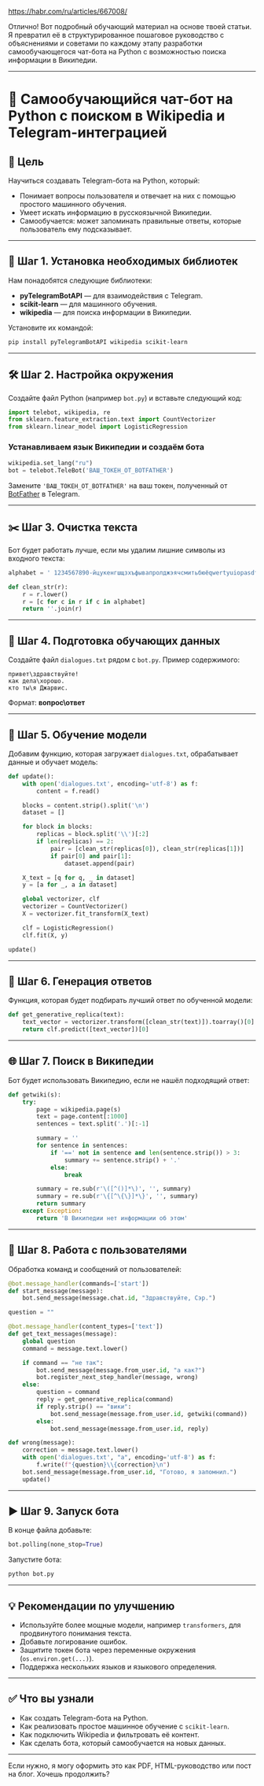 https://habr.com/ru/articles/667008/

Отлично! Вот подробный обучающий материал на основе твоей статьи. Я превратил её в структурированное пошаговое руководство с объяснениями и советами по каждому этапу разработки самообучающегося чат-бота на Python с возможностью поиска информации в Википедии.

---

# 🧠 Самообучающийся чат-бот на Python с поиском в Wikipedia и Telegram-интеграцией

## 🎯 Цель

Научиться создавать Telegram-бота на Python, который:

* Понимает вопросы пользователя и отвечает на них с помощью простого машинного обучения.
* Умеет искать информацию в русскоязычной Википедии.
* Самообучается: может запоминать правильные ответы, которые пользователь ему подсказывает.

---

## 🧰 Шаг 1. Установка необходимых библиотек

Нам понадобятся следующие библиотеки:

* **pyTelegramBotAPI** — для взаимодействия с Telegram.
* **scikit-learn** — для машинного обучения.
* **wikipedia** — для поиска информации в Википедии.

Установите их командой:

```bash
pip install pyTelegramBotAPI wikipedia scikit-learn
```

---

## 🛠 Шаг 2. Настройка окружения

Создайте файл Python (например `bot.py`) и вставьте следующий код:

```python
import telebot, wikipedia, re
from sklearn.feature_extraction.text import CountVectorizer
from sklearn.linear_model import LogisticRegression
```

### Устанавливаем язык Википедии и создаём бота

```python
wikipedia.set_lang("ru")
bot = telebot.TeleBot('ВАШ_ТОКЕН_ОТ_BOTFATHER')
```

Замените `'ВАШ_ТОКЕН_ОТ_BOTFATHER'` на ваш токен, полученный от [BotFather](https://t.me/botfather) в Telegram.

---

## ✂️ Шаг 3. Очистка текста

Бот будет работать лучше, если мы удалим лишние символы из входного текста:

```python
alphabet = ' 1234567890-йцукенгшщзхъфывапролджэячсмитьбюёqwertyuiopasdfghjklzxcvbnm?%.,()!:;'

def clean_str(r):
    r = r.lower()
    r = [c for c in r if c in alphabet]
    return ''.join(r)
```

---

## 📁 Шаг 4. Подготовка обучающих данных

Создайте файл `dialogues.txt` рядом с `bot.py`. Пример содержимого:

```
привет\здравствуйте!
как дела\хорошо.
кто ты\я Джарвис.
```

Формат: **вопрос\ответ**

---

## 🤖 Шаг 5. Обучение модели

Добавим функцию, которая загружает `dialogues.txt`, обрабатывает данные и обучает модель:

```python
def update():
    with open('dialogues.txt', encoding='utf-8') as f:
        content = f.read()

    blocks = content.strip().split('\n')
    dataset = []

    for block in blocks:
        replicas = block.split('\\')[:2]
        if len(replicas) == 2:
            pair = [clean_str(replicas[0]), clean_str(replicas[1])]
            if pair[0] and pair[1]:
                dataset.append(pair)

    X_text = [q for q, _ in dataset]
    y = [a for _, a in dataset]

    global vectorizer, clf
    vectorizer = CountVectorizer()
    X = vectorizer.fit_transform(X_text)

    clf = LogisticRegression()
    clf.fit(X, y)

update()
```

---

## 💬 Шаг 6. Генерация ответов

Функция, которая будет подбирать лучший ответ по обученной модели:

```python
def get_generative_replica(text):
    text_vector = vectorizer.transform([clean_str(text)]).toarray()[0]
    return clf.predict([text_vector])[0]
```

---

## 🌐 Шаг 7. Поиск в Википедии

Бот будет использовать Википедию, если не нашёл подходящий ответ:

```python
def getwiki(s):
    try:
        page = wikipedia.page(s)
        text = page.content[:1000]
        sentences = text.split('.')[:-1]

        summary = ''
        for sentence in sentences:
            if '==' not in sentence and len(sentence.strip()) > 3:
                summary += sentence.strip() + '.'
            else:
                break

        summary = re.sub(r'\([^()]*\)', '', summary)
        summary = re.sub(r'\{[^\{\}]*\}', '', summary)
        return summary
    except Exception:
        return 'В Википедии нет информации об этом'
```

---

## 🤝 Шаг 8. Работа с пользователями

Обработка команд и сообщений от пользователей:

```python
@bot.message_handler(commands=['start'])
def start_message(message):
    bot.send_message(message.chat.id, "Здравствуйте, Сэр.")

question = ""

@bot.message_handler(content_types=['text'])
def get_text_messages(message):
    global question
    command = message.text.lower()

    if command == "не так":
        bot.send_message(message.from_user.id, "а как?")
        bot.register_next_step_handler(message, wrong)
    else:
        question = command
        reply = get_generative_replica(command)
        if reply.strip() == "вики":
            bot.send_message(message.from_user.id, getwiki(command))
        else:
            bot.send_message(message.from_user.id, reply)

def wrong(message):
    correction = message.text.lower()
    with open('dialogues.txt', "a", encoding='utf-8') as f:
        f.write(f"{question}\\{correction}\n")
    bot.send_message(message.from_user.id, "Готово, я запомнил.")
    update()
```

---

## ▶️ Шаг 9. Запуск бота

В конце файла добавьте:

```python
bot.polling(none_stop=True)
```

Запустите бота:

```bash
python bot.py
```

---

## 💡 Рекомендации по улучшению

* Используйте более мощные модели, например `transformers`, для продвинутого понимания текста.
* Добавьте логирование ошибок.
* Защитите токен бота через переменные окружения (`os.environ.get(...)`).
* Поддержка нескольких языков и языкового определения.

---

## ✅ Что вы узнали

* Как создать Telegram-бота на Python.
* Как реализовать простое машинное обучение с `scikit-learn`.
* Как подключить Wikipedia и фильтровать её контент.
* Как сделать бота, который самообучается на новых данных.

---

Если нужно, я могу оформить это как PDF, HTML-руководство или пост на блог. Хочешь продолжить?
